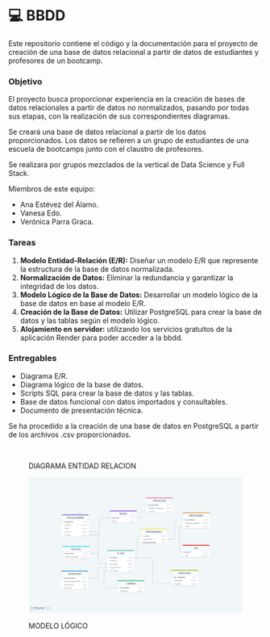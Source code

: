 # 💻 BBDD

Este repositorio contiene el código y la documentación para el proyecto de creación de una base de datos relacional a partir de datos de estudiantes y profesores de un bootcamp.

### Objetivo

El proyecto busca proporcionar experiencia en la creación de bases de datos relacionales a partir de datos no normalizados, pasando por todas sus etapas, con la realización de sus correspondientes diagramas.

Se creará una base de datos relacional a partir de los datos proporcionados. Los datos se refieren a un grupo de estudiantes de una escuela de bootcamps junto con el claustro de profesores.

Se realizara por grupos mezclados de la vertical de Data Science y Full Stack.

Miembros de este equipo:

* Ana Estévez del Álamo.
* Vanesa Edo.
* Verónica Parra Graca.

### Tareas

1. **Modelo Entidad-Relación (E/R):** Diseñar un modelo E/R que represente la estructura de la base de datos normalizada.
2. **Normalización de Datos:** Eliminar la redundancia y garantizar la integridad de los datos.
3. **Modelo Lógico de la Base de Datos:** Desarrollar un modelo lógico de la base de datos en base al modelo E/R.
4. **Creación de la Base de Datos:** Utilizar PostgreSQL para crear la base de datos y las tablas según el modelo lógico.
5. **Alojamiento en servidor:** utilizando los servicios gratuitos de la aplicación Render para poder acceder a la bbdd.

### Entregables

* Diagrama E/R.
* Diagrama lógico de la base de datos.
* Scripts SQL para crear la base de datos y las tablas.
* Base de datos funcional con datos importados y consultables.
* Documento de presentación técnica.

Se ha  procedido a la creación de una base de datos en PostgreSQL a partir de los archivos .csv proporcionados.

<figure><img src=".gitbook/assets/Sin título-2024-03-21-1608.png" alt=""><figcaption><p>DIAGRAMA ENTIDAD RELACION</p></figcaption></figure>





<figure><img src=".gitbook/assets/diagrama (3).png" alt=""><figcaption><p>MODELO LÓGICO</p></figcaption></figure>
